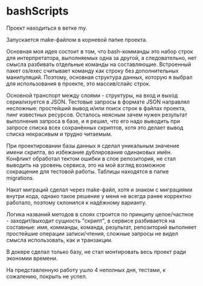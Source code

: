 # bashScripts

Проект находиться в ветке my.

Запускается make-файлом в корневой папке проекта.

Основная моя идея состоит в том, что bash-комманды это набор строк для интерпретатора, выполняемых одна за другой, а следовательно, нет смысла разбивать отдельные команды на составляющие. Встроенный пакет os/exec считывает команду как строку без дополнительных манипуляций. Поэтому, основная структура данных, которую я выбрал для использования в проекте, это массив/слайс строк.

Основной транспорт между слоями - структуры, на вход и выход сериализуется в JSON. Тестовые запросы в формате JSON направлял несложные: простейший вывод и/или поиск строк в файлах проекта, пинг известных ресурсов. Осталось неясным зачем нужен результат выполнения запроса в базе, и я решил, что его надо выводить при запросе списка всех сохранённых скриптов, хотя это делает вывод списка некрасивым и трудно читаемым.

При проектировании базы данных я сделал уникальным значение имени скрипта, во избежание дублирования одинаковых имён. Конфликт обработал тектом ошибки в слое репозитория, не стал выводить на уровень сервиса, это на мой взгляд возможное сокращение для тестовой работы. Таблицы находятся в папке migrations.

Накат миграций сделал через make-файл, хотя и знаком с миграциями внутри кода, однако такое решение у меня не всегда ранее корректно работало, поэтому склонился к надёжному варианту.

Логика названий методов в слоях строится по принципу целое/частное - заходит/выходит сущность "скрипт", в сервисе разбивается на составные: имя, комманды, команда, результат, репозиторий выполняет простейшие операции записи/чтения, сложные запросы не видел смысла использовать, как и транзакции.

В докере сделал только базу, не стал монтировать весь проект ради экономии времени.

На представленную работу ушло 4 неполных дня, тестами, к сожалению, покрыть не успел.


